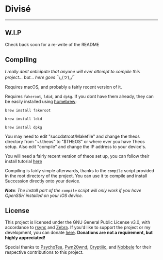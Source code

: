 # Divisé

---------

## W.I.P

Check back soon for a re-write of the README

## Compiling

*I really dont anticipate that anyone will ever attempt to compile this project... but... here goes* ¯\\\_(ツ)_/¯

Requires macOS, and probably a fairly recent version of it. 

Requires `fakeroot`, `ldid`, and `dpkg`. If you dont have them already, they can be easily installed using [homebrew](https://brew.sh):

`brew install fakeroot`

`brew install ldid`

`brew install dpkg`

You may need to edit "succdatroot/Makefile" and change the theos directory from "~/.theos" to "$THEOS" or where ever you have Theos setup. Also edit "compile" and change the IP address to your device's. 

You will need a fairly recent version of theos set up, you can follow their install tutorial [here](https://github.com/theos/theos/wiki/Installation-macOS)

Compiling is fairly simple afterwards, thanks to the `compile` script provided in the root directory of the project. You can use it to compile and install Succession directly onto your device.

***Note**: The install part of the `compile` script will only work if you have OpenSSH installed on your iOS device.*

## License
This project is licensed under the GNU General Public License v3.0, with accordance to [rsync](https://rsync.samba.org/) and [Zebra](https://github.com/wstyres/Zebra). If you'd like to support the project or my development, you can donate [here](https://paypal.me/SamGardner4). **Donations are not a requirement, but highly appreciated!**

Special thanks to [PsychoTea](https://twitter.com/iBSparkes), [Pwn20wnd](https://twitter.com/Pwn20wnd), [Cryptiiic](https://github.com/Cryptiiiic), and [Nobbele](https://github.com/nobbele) for their respective contributions to this project.
